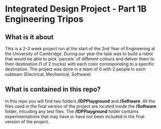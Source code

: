 # Integrated Design Project - Part 1B Engineering Tripos

## What is it about
This is a 2-3 week project run at the start of the 2nd Year of Engineering at the University of Cambridge. During our year the task was to build a robot that would be able to pick 'parcels' of different colours and deliver them to their destination (1 of 2 trucks) with each color corresponding to a specific destination. The project was done in a team of 6 with 2 people in each subteam (Electrical, Mechanical, Software) 

## What is contained in this repo?
In this repo you will find two folders **/IDPPlayground** and **/Software**. All the files used in the final version of the project are located inside the **/Software** folder, inlcuding any test files. The **/IDPPlayground** folder contains experimentations that may have or have not been included in the final version of the project. 


